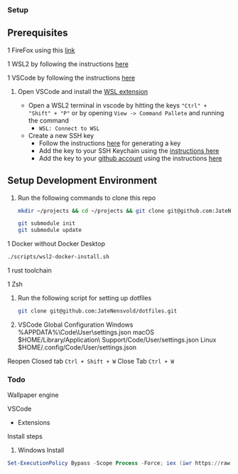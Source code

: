 ### Setup

## Prerequisites

1 FireFox using this [link](https://www.mozilla.org/en-US/firefox/new/)

1 WSL2 by following the instructions [here](https://learn.microsoft.com/en-us/windows/wsl/install)

1 VSCode by following the instructions [here](https://code.visualstudio.com/download)

1. Open VSCode and install the [WSL extension](https://marketplace.visualstudio.com/items?itemName=ms-vscode-remote.remote-wsl)

    - Open a WSL2 terminal in vscode by hitting the keys `"Ctrl" + "Shift" + "P"` or by opening `View -> Command Pallete` and running the command
        - `WSL: Connect to WSL`
    - Create a new SSH key
        - Follow the instructions [here](https://docs.github.com/en/authentication/connecting-to-github-with-ssh/generating-a-new-ssh-key-and-adding-it-to-the-ssh-agent?platform=linux#generating-a-new-ssh-key) for generating a key
        - Add the key to your SSH Keychain using the [instructions here](https://docs.github.com/en/authentication/connecting-to-github-with-ssh/generating-a-new-ssh-key-and-adding-it-to-the-ssh-agent?platform=linux#adding-your-ssh-key-to-the-ssh-agent)
        - Add the key to your [github account](https://github.com/settings/keys) using the instructions [here](https://docs.github.com/en/authentication/connecting-to-github-with-ssh/adding-a-new-ssh-key-to-your-github-account#adding-a-new-ssh-key-to-your-account)

## Setup Development Environment

1. Run the following commands to clone this repo
    ```zsh
    mkdir ~/projects && cd ~/projects && git clone git@github.com:JateNensvold/environment.git

    git submodule init
    git submodule update
    ```

1 Docker without Docker Desktop
```zsh
./scripts/wsl2-docker-install.sh
```

1 rust toolchain


1 Zsh


1. Run the following script for setting up dotfiles
    ```zsh
    git clone git@github.com:JateNensvold/dotfiles.git
    ```


1. VSCode Global Configuration
Windows %APPDATA%\Code\User\settings.json
macOS $HOME/Library/Application\ Support/Code/User/settings.json
Linux $HOME/.config/Code/User/settings.json




Reopen Closed tab
`Ctrl + Shift + W`
Close Tab
`Ctrl + W`


### Todo

Wallpaper engine

 VSCode
  - Extensions

Install steps
1. Windows Install
```ps1
Set-ExecutionPolicy Bypass -Scope Process -Force; iex (iwr https://raw.githubusercontent.com/JateNensvold/environment/master/windows-install.ps1 -Headers @{"Cache-Control" = "no-cache" }).Content
```
